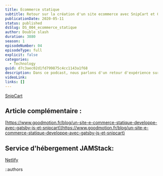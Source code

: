 ```yaml
---
title: Ecommerce statique
subtitle: Retour sur la création d'un site ecommerce avec SnipCart et Gatsby JS
publicationDate: 2020-05-11
status: published
dsSlug: DS_004_ecommerce_statique
author: Double slash
duration: 3880
season: 1
episodeNumber: 04
episodeType: full
explicit: false
categories:
  - Technology
guid: d7c3aec02d1fd799875c4cc1143a1f68
description: Dans ce podcast, nous parlons d'un retour d'expérience sur la création d'un site ecommerce avec SnipCart et Gatsby JS. Avec le confinement, les commerçants ont dû fermer leurs portes subitement mi-mars. Avec le confinement qui traîne en longueur, certaines boutiques essayent de s’adapter et de rebondir en tentant le commerce en ligne. Retour sur un site ecommerce statique développé pour une boutique/Salon de thé de Lyon.
videoLink:
links: []
---
```


[SnipCart](https://snipcart.com/)

## Article complémentaire :

[https://www.goodmotion.fr/blog/un-site-e-commerce-statique-developpe-avec-gatsby-js-et-snipcart](https://www.goodmotion.fr/blog/un-site-e-commerce-statique-developpe-avec-gatsby-js-et-snipcart)

## Service d'hébergement JAMStack:

[Netlify](https://www.netlify.com/)

::authors